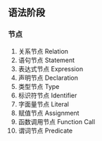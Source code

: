 ## 语法阶段
### 节点
1. 关系节点 Relation
2. 语句节点 Statement
3. 表达式节点 Expression
4. 声明节点 Declaration
5. 类型节点 Type
6. 标识符节点 Identifier
7. 字面量节点 Literal
8. 赋值节点 Assignment
9. 函数调用节点 Function Call
10. 谓词节点 Predicate

